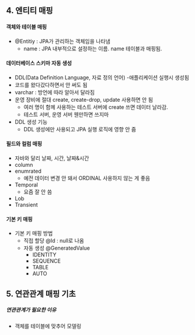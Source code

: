 ## 4. 엔티티 매핑
#### 객체와 테이블 매핑
- @Entitiy : JPA가 관리하는 객체임을 나타냄
  - name : JPA 내부적으로 설정하는 이름. name 테이블과 매핑됨.
#### 데이터베이스 스키마 자동 생성
- DDL(Data Definition Language, 자료 정의 언어)
-애플리케이션 실행시 생성됨
- 코드를 왔다갔다하면서 안 써도 됨
- varchar : 방언에 따라 알아서 달라짐
- 운영 장비에 절대 create, create-drop, update 사용하면  안 됨
  - 여러 명이 함께 사용하는 테스트 서버에 create 쓰면 데이터 날라감.
  - 테스트 서버, 운영 서버 웬만하면 쓰지마
- DDL 생성 기능
  - DDL 생성에만 사용되고 JPA 실행 로직에 영향 안 줌
#### 필드와 컬럼 매핑
- 자바와 달리 날짜, 시간, 날짜&시간
- column
- enumrated
  - 예전 데이터 변경 안 돼서 ORDINAL 사용하지 않는 게 좋음
- Temporal
  - 요즘 잘 안 씀
- Lob
- Transient

#### 기본 키 매핑
- 기본 키 매핑 방법
  - 직접 할당 @Id : null로 나옴
  - 자동 생성 @GeneratedValue
    - IDENTITY
    - SEQUENCE
    - TABLE
    - AUTO

## 5. 연관관계 매핑 기초
##### 연관관계가 필요한 이유
- 객체를 테이블에 맞추어 모델링
